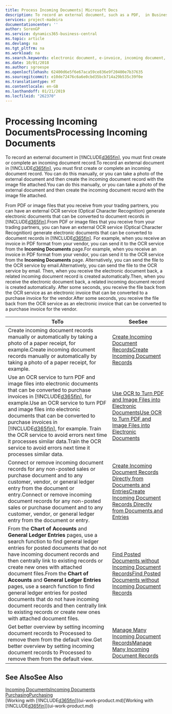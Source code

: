 ```yaml
---
title: Process Incoming Documents| Microsoft Docs
description: To record an external document, such as a PDF,  in Business Central , you first create or complete an incoming document record.
services: project-madeira
documentationcenter: ''
author: SorenGP
ms.service: dynamics365-business-central
ms.topic: article
ms.devlang: na
ms.tgt_pltfrm: na
ms.workload: na
ms.search.keywords: electronic document, e-invoice, incoming document, OCR, ecommerce, document exchange, import invoice
ms.date: 10/01/2018
ms.author: sgroespe
ms.openlocfilehash: 62400d6e5f6e67aca59ce836e9f20400e7b37635
ms.sourcegitcommit: e10de72476c6a6e0cbd35bcb714a29b535c39f0e
ms.translationtype: HT
ms.contentlocale: en-GB
ms.lasthandoff: 01/21/2019
ms.locfileid: "262370"
---
```

# <a name="processing-incoming-documents"></a><span data-ttu-id="f49c4-103">Processing Incoming Documents</span><span class="sxs-lookup"><span data-stu-id="f49c4-103">Processing Incoming Documents</span></span>
<span data-ttu-id="f49c4-104">To record an external document in [!INCLUDE[d365fin](includes/d365fin_md.md)], you must first create or complete an incoming document record.</span><span class="sxs-lookup"><span data-stu-id="f49c4-104">To record an external document in [!INCLUDE[d365fin](includes/d365fin_md.md)], you must first create or complete an incoming document record.</span></span> <span data-ttu-id="f49c4-105">You can do this manually, or you can take a photo of the external document and then create the incoming document record with the image file attached.</span><span class="sxs-lookup"><span data-stu-id="f49c4-105">You can do this manually, or you can take a photo of the external document and then create the incoming document record with the image file attached.</span></span>

<span data-ttu-id="f49c4-106">From PDF or image files that you receive from your trading partners, you can have an external OCR service (Optical Character Recognition) generate electronic documents that can be converted to document records in [!INCLUDE[d365fin](includes/d365fin_md.md)].</span><span class="sxs-lookup"><span data-stu-id="f49c4-106">From PDF or image files that you receive from your trading partners, you can have an external OCR service (Optical Character Recognition) generate electronic documents that can be converted to document records in [!INCLUDE[d365fin](includes/d365fin_md.md)].</span></span> <span data-ttu-id="f49c4-107">For example, when you receive an invoice in PDF format from your vendor, you can send it to the OCR service from the **Incoming Documents** page.</span><span class="sxs-lookup"><span data-stu-id="f49c4-107">For example, when you receive an invoice in PDF format from your vendor, you can send it to the OCR service from the **Incoming Documents** page.</span></span> <span data-ttu-id="f49c4-108">Alternatively, you can send the file to the OCR service by email.</span><span class="sxs-lookup"><span data-stu-id="f49c4-108">Alternatively, you can send the file to the OCR service by email.</span></span> <span data-ttu-id="f49c4-109">Then, when you receive the electronic document back, a related incoming document record is created automatically.</span><span class="sxs-lookup"><span data-stu-id="f49c4-109">Then, when you receive the electronic document back, a related incoming document record is created automatically.</span></span> <span data-ttu-id="f49c4-110">After some seconds, you receive the file back from the OCR service as an electronic invoice that can be converted to a purchase invoice for the vendor.</span><span class="sxs-lookup"><span data-stu-id="f49c4-110">After some seconds, you receive the file back from the OCR service as an electronic invoice that can be converted to a purchase invoice for the vendor.</span></span>

| <span data-ttu-id="f49c4-111">To</span><span class="sxs-lookup"><span data-stu-id="f49c4-111">To</span></span> | <span data-ttu-id="f49c4-112">See</span><span class="sxs-lookup"><span data-stu-id="f49c4-112">See</span></span> |
| --- | --- |
| <span data-ttu-id="f49c4-113">Create incoming document records manually or automatically by taking a photo of a paper receipt, for example.</span><span class="sxs-lookup"><span data-stu-id="f49c4-113">Create incoming document records manually or automatically by taking a photo of a paper receipt, for example.</span></span> |[<span data-ttu-id="f49c4-114">Create Incoming Document Records</span><span class="sxs-lookup"><span data-stu-id="f49c4-114">Create Incoming Document Records</span></span>](across-how-create-income-document-records.md) |
| <span data-ttu-id="f49c4-115">Use an OCR service to turn PDF and image files into electronic documents that can be converted to purchase invoices in [!INCLUDE[d365fin](includes/d365fin_md.md)], for example.</span><span class="sxs-lookup"><span data-stu-id="f49c4-115">Use an OCR service to turn PDF and image files into electronic documents that can be converted to purchase invoices in [!INCLUDE[d365fin](includes/d365fin_md.md)], for example.</span></span> <span data-ttu-id="f49c4-116">Train the OCR service to avoid errors next time it processes similar data.</span><span class="sxs-lookup"><span data-stu-id="f49c4-116">Train the OCR service to avoid errors next time it processes similar data.</span></span> |[<span data-ttu-id="f49c4-117">Use OCR to Turn PDF and Image Files into Electronic Documents</span><span class="sxs-lookup"><span data-stu-id="f49c4-117">Use OCR to Turn PDF and Image Files into Electronic Documents</span></span>](across-how-use-ocr-pdf-images-files.md) |
| <span data-ttu-id="f49c4-118">Connect or remove incoming document records for any non-posted sales or purchase document and to any customer, vendor, or general ledger entry from the document or entry.</span><span class="sxs-lookup"><span data-stu-id="f49c4-118">Connect or remove incoming document records for any non-posted sales or purchase document and to any customer, vendor, or general ledger entry from the document or entry.</span></span> |[<span data-ttu-id="f49c4-119">Create Incoming Document Records Directly from Documents and Entries</span><span class="sxs-lookup"><span data-stu-id="f49c4-119">Create Incoming Document Records Directly from Documents and Entries</span></span>](across-how-connect-disconnect-income-document-records.md) |
| <span data-ttu-id="f49c4-120">From the **Chart of Accounts** and **General Ledger Entries** pages, use a search function to find general ledger entries for posted documents that do not have incoming document records and then centrally link to existing records or create new ones with attached document files.</span><span class="sxs-lookup"><span data-stu-id="f49c4-120">From the **Chart of Accounts** and **General Ledger Entries** pages, use a search function to find general ledger entries for posted documents that do not have incoming document records and then centrally link to existing records or create new ones with attached document files.</span></span> |[<span data-ttu-id="f49c4-121">Find Posted Documents without Incoming Document Records</span><span class="sxs-lookup"><span data-stu-id="f49c4-121">Find Posted Documents without Incoming Document Records</span></span>](across-how-find-posted-documents-without-income-document-records.md) |
| <span data-ttu-id="f49c4-122">Get better overview by setting incoming document records to Processed to remove them from the default view.</span><span class="sxs-lookup"><span data-stu-id="f49c4-122">Get better overview by setting incoming document records to Processed to remove them from the default view.</span></span> |[<span data-ttu-id="f49c4-123">Manage Many Incoming Document Records</span><span class="sxs-lookup"><span data-stu-id="f49c4-123">Manage Many Incoming Document Records</span></span>](across-how-manage-many-income-document-records.md) |

## <a name="see-also"></a><span data-ttu-id="f49c4-124">See Also</span><span class="sxs-lookup"><span data-stu-id="f49c4-124">See Also</span></span>
[<span data-ttu-id="f49c4-125">Incoming Documents</span><span class="sxs-lookup"><span data-stu-id="f49c4-125">Incoming Documents</span></span>](across-income-documents.md)  
[<span data-ttu-id="f49c4-126">Purchasing</span><span class="sxs-lookup"><span data-stu-id="f49c4-126">Purchasing</span></span>](purchasing-manage-purchasing.md)  
<span data-ttu-id="f49c4-127">[Working with [!INCLUDE[d365fin](includes/d365fin_md.md)]](ui-work-product.md)</span><span class="sxs-lookup"><span data-stu-id="f49c4-127">[Working with [!INCLUDE[d365fin](includes/d365fin_md.md)]](ui-work-product.md)</span></span>
